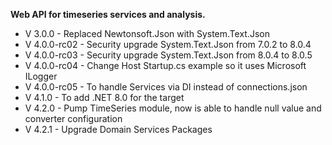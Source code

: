 ﻿**Web API for timeseries services and analysis.**

- V 3.0.0 - Replaced Newtonsoft.Json with System.Text.Json
- V 4.0.0-rc02 - Security upgrade System.Text.Json from 7.0.2 to 8.0.4
- V 4.0.0-rc03 - Security upgrade System.Text.Json from 8.0.4 to 8.0.5
- V 4.0.0-rc04 - Change Host Startup.cs example so it uses Microsoft ILogger
- V 4.0.0-rc05 - To handle Services via DI instead of connections.json
- V 4.1.0 - To add .NET 8.0 for the target
- V 4.2.0 - Pump TimeSeries module, now is able to handle null value and converter configuration
- V 4.2.1 - Upgrade Domain Services Packages
